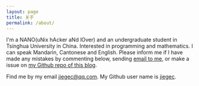 ```yaml
---
layout: page
title: 关于
permalink: /about/
---
```


I'm a NANO(uNix hAcker aNd lOver) and an undergraduate student in Tsinghua University in China. Interested in programming and mathematics. I can speak Mandarin, Cantonese and English. Please inform me if I have made any mistakes by commenting below, sending [email to me](mailto:jiegec@qq.com), or make a issue on [my Github repo of this blog](https://github.com/jiegec/jiegec.github.io/issues).

Find me by my email jiegec@qq.com. My Github user name is [jiegec](https://github.com/jiegec).
